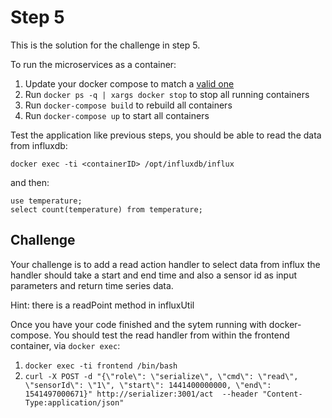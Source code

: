 # Step 5

This is the solution for the challenge in step 5.

To run the microservices as a container:

1. Update your docker compose to match a [valid one][]
1. Run `docker ps -q | xargs docker stop` to stop all running containers
2. Run `docker-compose build` to rebuild all containers
3. Run `docker-compose up` to start all containers

Test the application like previous steps, you should be able to read
the data from influxdb:

```
docker exec -ti <containerID> /opt/influxdb/influx
```

and then:

```
use temperature;
select count(temperature) from temperature;
```

## Challenge

Your challenge is to add a read action handler to select data from influx
the handler should take a start and end time and also a sensor id as input
parameters and return time series data.

Hint: there is a readPoint method in influxUtil

Once you have your code finished and the sytem running with docker-compose.
You should test the read handler from within the frontend container, via
`docker exec`:

1. `docker exec -ti frontend /bin/bash`
4. `curl -X POST -d "{\"role\": \"serialize\", \"cmd\": \"read\", \"sensorId\": \"1\", \"start\": 1441400000000, \"end\": 1541497000671}" http://serializer:3001/act  --header "Content-Type:application/json"`


[valid one]: ./docker-compose.yml
